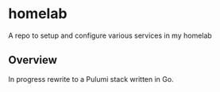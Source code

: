 # homelab

A repo to setup and configure various services in my homelab

## Overview

In progress rewrite to a Pulumi stack written in Go.
